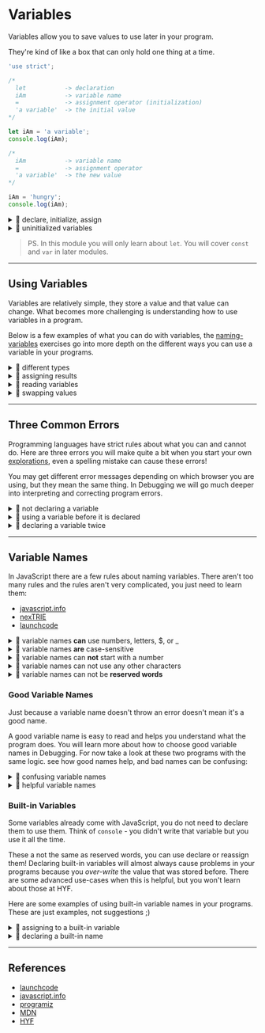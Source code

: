 # Variables

Variables allow you to save values to use later in your program.

They're kind of like a box that can only hold one thing at a time.

```js
'use strict';

/*
  let           -> declaration
  iAm           -> variable name
  =             -> assignment operator (initialization)
  'a variable'  -> the initial value
*/

let iAm = 'a variable';
console.log(iAm);

/*
  iAm           -> variable name
  =             -> assignment operator
  'a variable'  -> the new value
*/

iAm = 'hungry';
console.log(iAm);
```

<details>
<summary>🥚 declare, initialize, assign</summary>

```js
'use strict';
console.log('-- declare, initialize, assign --');

// declare a value and initialize it's value
let favoriteTree = 'palm';
console.log(favoriteTree); // 'palm'

// assigning a different value
favoriteTree = 'oak';
console.log(favoriteTree); // 'oak'

// declare variable with an initial value
let bread = 'fresh';
console.log(bread); // 'fresh'

// re-assign the variable
bread = 'stale';
console.log(bread); // 'stale'
```

</details>
<details>
<summary>🥚 uninitialized variables</summary>

```js
'use strict';
console.log('-- uninitialized variables --');

// declaring a variable without an initial value
//  it will be initialized to undefined by default
let uninitialized;
console.log(uninitialized); // undefined

// you can assign values to uninitialized variables
uninitialized = 'something';
console.log(uninitialized); // 'something'

// initializing a variable to undefined does the same thing
let initialized = undefined;
console.log(initialized); // undefined
```

</details>

> PS. In this module you will only learn about `let`. You will cover `const` and
> `var` in later modules.

---

## Using Variables

Variables are relatively simple, they store a value and that value can change.
What becomes more challenging is understanding how to use variables in a
program.

Below is a few examples of what you can do with variables, the
[naming-variables](../naming-variables) exercises go into more depth on the
different ways you can use a variable in your programs.

<details>
<summary>🥚 different types</summary>

```js
'use strict';
console.log('-- variables: different types --');
// variables can store any type
//  and you can change the types all you want

// declare and assign a boolean value
let variable = true;
console.log(typeof variable); // 'boolean'

// assign a string to the variable
variable = 'computers';
console.log(typeof variable); // 'string'

// assign undefined to the variable
variable = undefined;
console.log(typeof variable); // 'undefined'

// and another boolean
variable = false;
console.log(typeof variable); // 'boolean'
```

</details>
<details>
<summary>🥚 assigning results</summary>

```js
'use strict';
console.log('-- assigning results --');
// you can assign the result of an operation to a variable

// boolean logic
let falseOrTrue = false || true;
console.log(falseOrTrue); // true

// string concatenation
let favoriteTree = 'p' + 'a' + 'l' + 'm';
console.log(favoriteTree); // 'palm'

// replacing things in a string
let noJoy = 'enjoy life'.replaceAll('joy', '');
console.log(noJoy); // 'en life'

// searching a string with .includes
let hasAnApple = 'bananaapplemango'.includes('apple');
console.log(hasAnApple); // true
```

</details>
<details>
<summary>🥚 reading variables</summary>

```js
'use strict';
console.log('-- reading variables --');

// you can read the values stored in a variable
//  and use them anywhere you can use the value it stores

// operate on a string stored in a variable
let car = 'vrooom';
let loudCar = car.toUpperCase();
let excitedCar = loudCar.replaceAll('O', '!');
console.log(excitedCar); // 'VR!!!M'

// use a string stored in a variable as an argument
let oldLetter = 'f';
let newLetter = 'd';
let happyAnimal = 'fog'.replaceAll(oldLetter, newLetter);
console.log(happyAnimal); // 'dog'

// all together
let characterName = '  harry potter   ';
let trimmedName = characterName.trim(); // 'harry potter'

let bookTitle = 'Harry Potter and the Magical Thing';
let titleLowerCase = bookTitle.toLowerCase(); // 'harry potter and the magical thing'

let includesName = titleLowerCase.includes(trimmedName);
console.log(includesName); // true
```

</details>
<details>
<summary>🥚 swapping values</summary>

```js
'use strict';
console.log('-- swapping values --');

/*
  swapping values between two variables is a good little exericse
  it's not something you'll see much in programs
  but it's a great way to understand how variables work
*/

// declare two variables with values that need to be swapped
let a = 2;
let b = 1;
// declare a variable to store values temporarily
let temp;
console.log(a, b, temp); // 1, 2, undefined

// assign the value stored in 'a' to 'temp'
temp = a;
console.log(a, b, temp); // 2, 1, 2

// assign the value stored in 'b' to 'a'
a = b;
console.log(a, b, temp); // 1, 1, 2

// assign the value stored in 'temp' to 'b'
b = temp;
console.log(a, b, temp); // 1, 2, 2
```

</details>

---

## Three Common Errors

Programming languages have strict rules about what you can and cannot do. Here
are three errors you will make quite a bit when you start your own
[explorations](../explorations), even a spelling mistake can cause these errors!

You may get different error messages depending on which browser you are using,
but they mean the same thing. In Debugging we will go much deeper into
interpreting and correcting program errors.

<details>
<summary>🥚 not declaring a variable</summary>
<br>

Using a variable that has not been declared will throw an error (when you're in
strict mode, but that's a story for another day. All the exercises in this repo
are run in strict mode).

```js
'use strict';
console.log('-- not declaring 1 --');

// let animal; // uncomment this line to fix the error
animal = 'horse'; // ReferenceError
```

```js
'use strict';
console.log('-- not declaring 2 --');

// a common mistake is spelling your variables incorrectly
let spellingMistake = 'oops!';
console.log(spelingMistake); // ReferenceError
```

</details>
<details>
<summary>🥚 using a variable before it is declared</summary>

```js
'use strict';
console.log('-- using before declaration --');

// read the variable - will throw an error!
console.log(favoriteColor); // ReferenceError

// declare and initialize the variable
let favoriteColor = 'red';

// read the variable
console.log(favoriteColor);
```

</details>
<details>
<summary>🥚 declaring a variable twice</summary>
<br>

Declaring a variable tells JavaScript to prepare a place in memory with that
name. Trying to create two spaces in memory with the same name will cause an
error.

- Chrome & Chromium-based browsers:
  `SyntaxError: Identifier '_' has already been declared`
- Firefox: `SyntaxError: redeclaration of let _`

```js
'use strict';
// ! this log never happens !
//  syntax errors happen before the program runs
//  so no single line of code will happen
//  you will learn more about program life cycle in Debugging
console.log('-- declaring twice --');

let vegetable = 'carrot';
let vegetable = 'potato'; // SyntaxError
// vegetable = 'potato'; // no error
```

</details>

---

## Variable Names

In JavaScript there are a few rules about naming variables. There aren't too
many rules and the rules aren't very complicated, you just need to learn them:

- [javascript.info](https://javascript.info/variables#variable-naming)
- [nexTRIE](https://www.youtube.com/watch?v=O5WlRR-lEDE)
- [launchcode](https://in-tech-gration.github.io/intro-to-professional-web-dev/chapters/data-and-variables/more-on-variables.html#naming-variables)


<details>
<summary>🥚 variable names <strong>can</strong> use numbers, letters, $, or _</summary>

```js
'use strict';
console.log('-- valid variable names --');
// all of these variable names are ok

let $ = 1;
let _ = 2;
let a = 3;
let A = 4;
let b1_$ = 5;
let HackYourFuture2021_$ = 6;
let b_e_l_g_i_u_m = 7;
// ...
```

</details>
<details>
<summary>🥚 variable names <strong>are</strong> case-sensitive</summary>

```js
'use strict';
console.log('-- variable names are case-sensitive --');

// notice, there is no error.
//  JS does not consider this as declaring the same variable twice
let javascript = 'a programming language';
let JavaScript = 'upper case!';

console.log(javascript); // 'a programming language'
console.log(JavaScript); // 'upper case!'
```

</details>
<details>
<summary>🥚 variable names can <strong>not</strong> start with a number</summary>

```js
'use strict';
console.log('-- variable names cannot start with a number --')

let a1 = 'this works';

let 1a = 'will throw an error';
```

</details>
<details>
<summary>🥚 variable names can not use any other characters</summary>

```js
'use strict';
let a*a = 'will throw an error';
```

```js
'use strict';
let a-b-c = 'will throw an error';
```

```js
'use strict';
let @hyf = 'will throw an error';
```

```js
'use strict';
// spaces count as other characters
let hack your future = 'will throw an error';
```

</details>
<details>
<summary>🥚 variable names can not be <strong>reserved words</strong></summary>
<br>

In JavaScript there are some words that you cannot use as variable names. These
are called _Reserved Words_. Some of them are words which carry special meaning
in JS like `let` or `null`. Other reserved words don't have any special meaning
yet, but may in the future.

```js
'use strict';
let var = 'will throw an error';
```

```js
'use strict';
let null = 'will throw an error';
```

```js
'use strict';
let function = 'will throw an error';
```

```js
'use strict';
let public = 'will throw an error';
```

all the reserved works, in a list:

- [MDN](https://developer.mozilla.org/en-US/docs/Web/JavaScript/Reference/Lexical_grammar#keywords)
- [w3schools](https://www.w3schools.com/js/js_reserved.asp)

</details>

### Good Variable Names

Just because a variable name doesn't throw an error doesn't mean it's a good
name.

A good variable name is easy to read and helps you understand what the program
does. You will learn more about how to choose good variable names in Debugging.
For now take a look at these two programs with the same logic. see how good
names help, and bad names can be confusing:

<details>
<summary>🐣 confusing variable names</summary>

```js
'use strict';
let thisThing = 'hello';
let thatThing = '';

for (let oneThing of thisThing) {
  thatThing = oneThing + thatThing;
}

console.log(thatThing); // 'olleh'
```

</details>

<details>
<summary>🐣 helpful variable names</summary>

```js
'use strict';
let forwards = 'hello';
let backwards = '';

for (let nextLetter of forwards) {
  backwards = nextLetter + backwards;
}

console.log(backwards); // 'olleh'
```

</details>

### Built-in Variables

Some variables already come with JavaScript, you do not need to declare them to
use them. Think of `console` - you didn't write that variable but you use it all
the time.

These a not the same as reserved words, you can use declare or reassign them!
Declaring built-in variables will almost always cause problems in your programs
because you _over-write_ the value that was stored before. There are some
advanced use-cases when this is helpful, but you won't learn about those at HYF.

Here are some examples of using built-in variable names in your programs. These
are just examples, not suggestions ;)

<details>
<summary>🐥 assigning to a built-in variable</summary>

```js
'use strict';
// this log will work because console has not been reassigned
console.log('-- assigning to console --');

console = 'hello';

// see? it's a string!
alert(console);

// this log will not work, console now stores a string
console.log('will throw an error');
```

</details>
<details>
<summary>🐥 declaring a built-in name</summary>

```js
'use strict';
console.log('-- declaring a variable named alert 1 --');

// this will not work!
//  JS treats this like using a variable before it's declaration
alert('huh?'); // ReferenceError - use before declare

let alert = 'hello';

console.log(alert);
```

```js
'use strict';
console.log('-- declaring a variable named alert 2 --');

let alert = 'hello';

console.log(alert);

alert('will throw an error'); // TypeError - not a function
```

</details>

---

## References

- [launchcode](https://in-tech-gration.github.io/intro-to-professional-web-dev/chapters/data-and-variables/variables.html)
- [javascript.info](https://javascript.info/variables)
- [programiz](https://www.programiz.com/javascript/variables-constants)
- [MDN](https://developer.mozilla.org/en-US/docs/Web/JavaScript/Reference/Statements/let)
- [HYF](https://hackyourfuture.github.io/study/#/javascript/variables)
